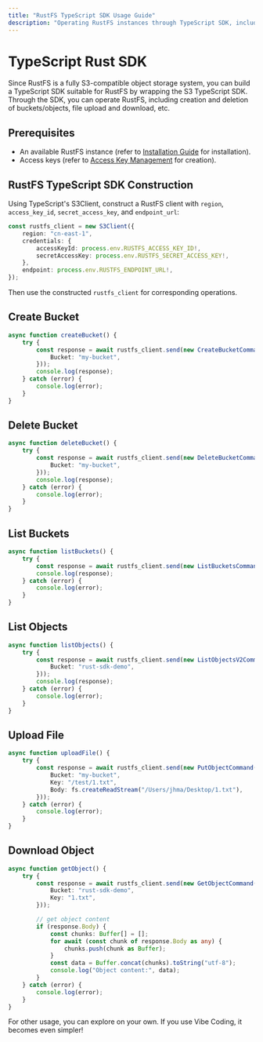 ```yaml
---
title: "RustFS TypeScript SDK Usage Guide"
description: "Operating RustFS instances through TypeScript SDK, including creation and deletion of buckets and objects."
---
```


# TypeScript Rust SDK

Since RustFS is a fully S3-compatible object storage system, you can build a TypeScript SDK suitable for RustFS by wrapping the S3 TypeScript SDK. Through the SDK, you can operate RustFS, including creation and deletion of buckets/objects, file upload and download, etc.

## Prerequisites

- An available RustFS instance (refer to [Installation Guide](../../installation/index.md) for installation).
- Access keys (refer to [Access Key Management](../../administration/iam/access-token.md) for creation).

## RustFS TypeScript SDK Construction

Using TypeScript's S3Client, construct a RustFS client with `region`, `access_key_id`, `secret_access_key`, and `endpoint_url`:

```typescript
const rustfs_client = new S3Client({
    region: "cn-east-1",
    credentials: {
        accessKeyId: process.env.RUSTFS_ACCESS_KEY_ID!,
        secretAccessKey: process.env.RUSTFS_SECRET_ACCESS_KEY!,
    },
    endpoint: process.env.RUSTFS_ENDPOINT_URL!,
});
```

Then use the constructed `rustfs_client` for corresponding operations.

## Create Bucket

```typescript
async function createBucket() {
    try {
        const response = await rustfs_client.send(new CreateBucketCommand({
            Bucket: "my-bucket",
        }));
        console.log(response);
    } catch (error) {
        console.log(error);
    }
}
```

## Delete Bucket

```typescript
async function deleteBucket() {
    try {
        const response = await rustfs_client.send(new DeleteBucketCommand({
            Bucket: "my-bucket",
        }));
        console.log(response);
    } catch (error) {
        console.log(error);
    }
}
```

## List Buckets

```typescript
async function listBuckets() {
    try {
        const response = await rustfs_client.send(new ListBucketsCommand({}));
        console.log(response);
    } catch (error) {
        console.log(error);
    }
}
```

## List Objects

```typescript
async function listObjects() {
    try {
        const response = await rustfs_client.send(new ListObjectsV2Command({
            Bucket: "rust-sdk-demo",
        }));
        console.log(response);
    } catch (error) {
        console.log(error);
    }
}
```

## Upload File

```typescript
async function uploadFile() {
    try {
        const response = await rustfs_client.send(new PutObjectCommand({
            Bucket: "my-bucket",
            Key: "/test/1.txt",
            Body: fs.createReadStream("/Users/jhma/Desktop/1.txt"),
        }));
    } catch (error) {
        console.log(error);
    }
}
```

## Download Object

```typescript
async function getObject() {
    try {
        const response = await rustfs_client.send(new GetObjectCommand({
            Bucket: "rust-sdk-demo",
            Key: "1.txt",
        }));

        // get object content
        if (response.Body) {
            const chunks: Buffer[] = [];
            for await (const chunk of response.Body as any) {
                chunks.push(chunk as Buffer);
            }
            const data = Buffer.concat(chunks).toString("utf-8");
            console.log("Object content:", data);
        }
    } catch (error) {
        console.log(error);
    }
}
```

For other usage, you can explore on your own. If you use Vibe Coding, it becomes even simpler!
